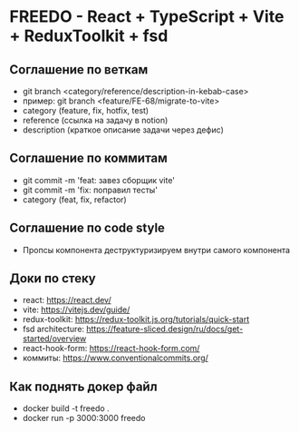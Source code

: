 # FREEDO - React + TypeScript + Vite + ReduxToolkit + fsd

## Соглашение по веткам

- git branch <category/reference/description-in-kebab-case>
- пример: git branch <feature/FE-68/migrate-to-vite>
- category (feature, fix, hotfix, test)
- reference (ссылка на задачу в notion)
- description (краткое описание задачи через дефис)

## Соглашение по коммитам

- git commit -m 'feat: завез сборщик vite'
- git commit -m 'fix: поправил тесты'
- category (feat, fix, refactor)

## Соглашение по code style

- Пропсы компонента деструктуризируем внутри самого компонента

## Доки по стеку

- react: https://react.dev/
- vite: https://vitejs.dev/guide/
- redux-toolkit: https://redux-toolkit.js.org/tutorials/quick-start
- fsd architecture: https://feature-sliced.design/ru/docs/get-started/overview
- react-hook-form: https://react-hook-form.com/
- коммиты: https://www.conventionalcommits.org/

## Как поднять докер файл

- docker build -t freedo .
- docker run -p 3000:3000 freedo
